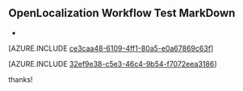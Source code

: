 ## OpenLocalization Workflow Test MarkDown
* 

[AZURE.INCLUDE [ce3caa48-6109-4ff1-80a5-e0a67869c63f](calleeMd1.md)]



[AZURE.INCLUDE [32ef9e38-c5e3-46c4-9b54-f7072eea3186](calleeMd2.md)]

 
thanks!